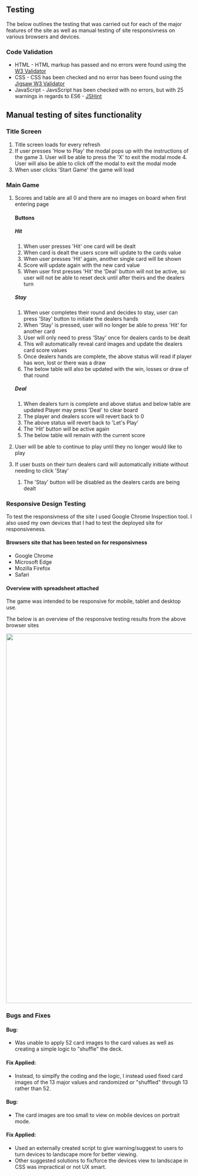 ## Testing
The below outlines the testing that was carried out for each of the major features of the site as well as manual testing of site responsivness on various browsers and devices. 

### Code Validation

- HTML - HTML markup has passed and no errors were found using the [W3 Validator](https://validator.w3.org/)
- CSS - CSS has been checked and no error has been found using the [Jigsaw W3 Validator](https://jigsaw.w3.org/css-validator/)
- JavaScript - JavsScript has been checked with no errors, but with 25 warnings in regards to ES6 - [JSHint](https://jshint.com/) 

## Manual testing of sites functionality

### Title Screen 
1. Title screen loads for every refresh
2. If user presses 'How to Play' the modal pops up with the instructions of the game
    3. User will be able to press the 'X' to exit the modal mode
    4. User will also be able to click off the modal to exit the modal mode
5. When user clicks 'Start Game' the game will load

### Main Game
1. Scores and table are all 0 and there are no images on board when first entering page

    #### Buttons
    ##### Hit
    1. When user presses 'Hit' one card will be dealt
    2. When card is dealt the users score will update to the cards value
    3. When user presses 'Hit' again, another single card will be shown
    4. Score will update again with the new card value
    5. When user first presses 'Hit' the 'Deal' button will not be active, so user will not be able to reset deck until after theirs and the dealers turn

    ##### Stay
    1. When user completes their round and decides to stay, user can press 'Stay' button to initiate the dealers hands
    2. When 'Stay' is pressed, user will no longer be able to press 'Hit' for another card
    3. User will only need to press 'Stay' once for dealers cards to be dealt 
    4. This will automatically reveal card images and update the dealers card score values
    5. Once dealers hands are complete, the above status will read if player has won, lost or there was a draw
    6. The below table will also be updated with the win, losses or draw of that round

    ##### Deal
    1. When dealers turn is complete and above status and below table are updated Player may press 'Deal' to clear board
    2. The player and dealers score will revert back to 0
    3. The above status will revert back to 'Let's Play' 
    4. The 'Hit' button will be active again
    5. The below table will remain with the current score

2. User will be able to continue to play until they no longer would like to play
3. If user busts on their turn dealers card will automatically initiate without needing to click 'Stay'
    1. The 'Stay' button will be disabled as the dealers cards are being dealt


### Responsive Design Testing 
To test the responsivness of the site I used Google Chrome Inspection tool. I also used my own devices that I had to test the deployed site for responsiveness. 

#### Browsers site that has been tested on for responsivness
* Google Chrome
* Microsoft Edge
* Mozilla Firefox
* Safari

#### Overview with spreadsheet attached
The game was intended to be responsive for mobile, tablet and desktop use.

The below is an overview of the responsive testing results from the above browser sites

<div align="center">
<img src="https://github.com/aprilha3097/BlackJack/blob/master/README_imgs/testing_matrix.png" width="1000">
</div>

### Bugs and Fixes

#### Bug:
- Was unable to apply 52 card images to the card values as well as creating a simple logic to "shuffle" the deck.
#### Fix Applied: 
- Instead, to simplfy the coding and the logic, I instead used fixed card images of the 13 major values and randomized or "shuffled" through 13 rather than 52. 

#### Bug:
- The card images are too small to view on mobile devices on portrait mode. 
#### Fix Applied:
- Used an externally created script to give warning/suggest to users to turn devices to landscape more for better viewing. 
- Other suggested solutions to fix/force the devices view to landscape in CSS was impractical or not UX smart. 
